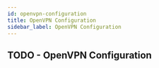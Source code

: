```yaml
---
id: openvpn-configuration
title: OpenVPN Configuration
sidebar_label: OpenVPN Configuration
---
```


## TODO - OpenVPN Configuration